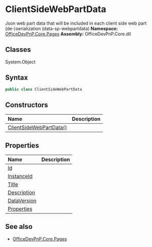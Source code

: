 # ClientSideWebPartData
Json web part data that will be included in each client side web part (de-)serialization (data-sp-webpartdata)
**Namespace:** [OfficeDevPnP.Core.Pages](OfficeDevPnP.Core.Pages.md)
**Assembly:** OfficeDevPnP.Core.dll
## Classes
System.Object
## Syntax
```C#
public class ClientSideWebPartData
```
## Constructors
|**Name**|**Description**|
|:-----|:-----|
| [ClientSideWebPartData()](ClientSideWebPartDataconstructor1details.md) | 
## Properties
|**Name**|**Description**|
|:-----|:-----|
| [Id](ClientSideWebPartData.Id.md) | 
| [InstanceId](ClientSideWebPartData.InstanceId.md) | 
| [Title](ClientSideWebPartData.Title.md) | 
| [Description](ClientSideWebPartData.Description.md) | 
| [DataVersion](ClientSideWebPartData.DataVersion.md) | 
| [Properties](ClientSideWebPartData.Properties.md) | 
## See also
- [OfficeDevPnP.Core.Pages](OfficeDevPnP.Core.Pages.md)

